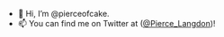 - 👋 Hi, I’m @pierceofcake.
- 📫 You can find me on Twitter at (<a href="https://twitter.com/Pierce_Langdon" target="_blank">@Pierce_Langdon</a>)!

<!---
pierceofcake/pierceofcake is a ✨ special ✨ repository because its `README.md` (this file) appears on your GitHub profile.
You can click the Preview link to take a look at your changes.
--->
